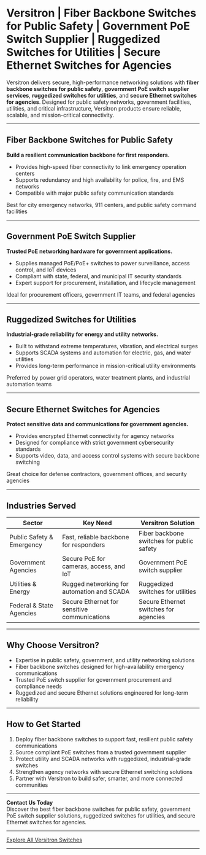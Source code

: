 # Versitron | Fiber Backbone Switches for Public Safety | Government PoE Switch Supplier | Ruggedized Switches for Utilities | Secure Ethernet Switches for Agencies

Versitron delivers secure, high-performance networking solutions with **fiber backbone switches for public safety**, **government PoE switch supplier services**, **ruggedized switches for utilities**, and **secure Ethernet switches for agencies**. Designed for public safety networks, government facilities, utilities, and critical infrastructure, Versitron products ensure reliable, scalable, and mission-critical connectivity.

---

## Fiber Backbone Switches for Public Safety

**Build a resilient communication backbone for first responders.**

- Provides high-speed fiber connectivity to link emergency operation centers  
- Supports redundancy and high availability for police, fire, and EMS networks  
- Compatible with major public safety communication standards  

Best for city emergency networks, 911 centers, and public safety command facilities  

---

## Government PoE Switch Supplier

**Trusted PoE networking hardware for government applications.**

- Supplies managed PoE/PoE+ switches to power surveillance, access control, and IoT devices  
- Compliant with state, federal, and municipal IT security standards  
- Expert support for procurement, installation, and lifecycle management  

Ideal for procurement officers, government IT teams, and federal agencies  

---

## Ruggedized Switches for Utilities

**Industrial-grade reliability for energy and utility networks.**

- Built to withstand extreme temperatures, vibration, and electrical surges  
- Supports SCADA systems and automation for electric, gas, and water utilities  
- Provides long-term performance in mission-critical utility environments  

Preferred by power grid operators, water treatment plants, and industrial automation teams  

---

## Secure Ethernet Switches for Agencies

**Protect sensitive data and communications for government agencies.**

- Provides encrypted Ethernet connectivity for agency networks  
- Designed for compliance with strict government cybersecurity standards  
- Supports video, data, and access control systems with secure backbone switching  

Great choice for defense contractors, government offices, and security agencies  

---

## Industries Served

| Sector                        | Key Need                                       | Versitron Solution                           |
|-------------------------------|------------------------------------------------|----------------------------------------------|
| Public Safety & Emergency     | Fast, reliable backbone for responders          | Fiber backbone switches for public safety     |
| Government Agencies           | Secure PoE for cameras, access, and IoT        | Government PoE switch supplier                |
| Utilities & Energy            | Rugged networking for automation and SCADA      | Ruggedized switches for utilities             |
| Federal & State Agencies      | Secure Ethernet for sensitive communications    | Secure Ethernet switches for agencies         |

---

## Why Choose Versitron?

- Expertise in public safety, government, and utility networking solutions  
- Fiber backbone switches designed for high-availability emergency communications  
- Trusted PoE switch supplier for government procurement and compliance needs  
- Ruggedized and secure Ethernet solutions engineered for long-term reliability  

---

## How to Get Started

1. Deploy fiber backbone switches to support fast, resilient public safety communications  
2. Source compliant PoE switches from a trusted government supplier  
3. Protect utility and SCADA networks with ruggedized, industrial-grade switches  
4. Strengthen agency networks with secure Ethernet switching solutions  
5. Partner with Versitron to build safer, smarter, and more connected communities  

---

**Contact Us Today**  
Discover the best fiber backbone switches for public safety, government PoE switch supplier solutions, ruggedized switches for utilities, and secure Ethernet switches for agencies.  

---

[Explore All Versitron Switches](https://www.versitron.com/collections/fiber-optic-network-switches)

---
